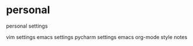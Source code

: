 # personal
personal settings

vim settings
emacs settings
pycharm settings
emacs org-mode style notes
